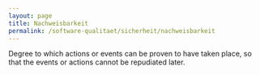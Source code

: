 ```yaml
---
layout: page
title: Nachweisbarkeit
permalink: /software-qualitaet/sicherheit/nachweisbarkeit
---
```

Degree to which actions or events can be proven to have taken place, so that the events or actions cannot be repudiated later.
